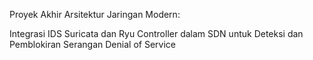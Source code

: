 Proyek Akhir Arsitektur Jaringan Modern: 

Integrasi IDS Suricata dan Ryu Controller dalam SDN untuk Deteksi dan Pemblokiran Serangan Denial of Service
